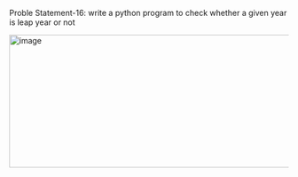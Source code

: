 Proble Statement-16:
write a python program to check whether a given year is leap year or not

<img width="914" height="239" alt="image" src="https://github.com/user-attachments/assets/14ff9ac8-aab6-4dd1-afa6-ae8fc38494cb" />

